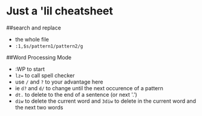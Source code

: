 # Just a 'lil cheatsheet

##search and replace
- the whole file
 - `:1,$s/pattern1/pattern2/g`

##Word Processing Mode
- :WP to start
- `lz=` to call spell checker
- use `/` and `?` to your advantage here
 - ie `d?` and `d/` to change until the next occurence of a pattern
- `dt.` to delete to the end of a sentence (or next '.')
- `diw` to delete the current word and `3diw` to delete in the current word and the next two words
